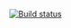 [![Build status](https://ci.appveyor.com/api/projects/status/srmv8yh61jt2kwiv?svg=true)](https://ci.appveyor.com/project/alrmn30/restpostmanecho)